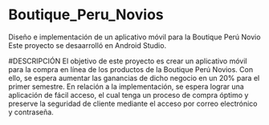 # Boutique_Peru_Novios
Diseño e implementación de un aplicativo móvil para la Boutique Perú Novio
Este proyecto se desaarrolló en Android Studio.

#DESCRIPCIÓN
El objetivo de este proyecto es crear un aplicativo móvil para la compra en línea de los productos de la Boutique Perú Novios.
Con ello, se espera aumentar las ganancias de dicho negocio en un 20% para el primer semestre. En relación a la implementación,
se espera lograr una aplicación de fácil acceso, el cual tenga un proceso de compra óptimo y preserve la seguridad de cliente
mediante el acceso por correo electrónico y contraseña.
